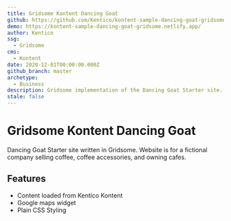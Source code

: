 ```yaml
---
title: Gridsome Kontent Dancing Goat
github: https://github.com/Kentico/kontent-sample-dancing-goat-gridsome
demo: https://kontent-sample-dancing-goat-gridsome.netlify.app/
author: Kentico
ssg:
  - Gridsome
cms:
  - Kontent
date: 2020-12-01T00:00:00.000Z
github_branch: master
archetype:
  - Business
description: Gridsome implementation of the Dancing Goat Starter site.
stale: false
---
```


# Gridsome Kontent Dancing Goat

Dancing Goat Starter site written in Gridsome.
Website is for a fictional company selling coffee, coffee accessories, and owning cafes.

## Features

* Content loaded from Kentico Kontent
* Google maps widget
* Plain CSS Styling
